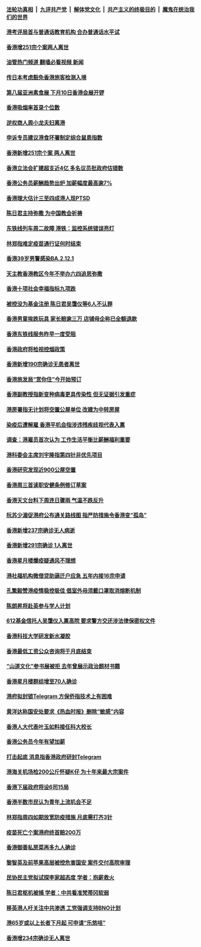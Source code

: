 ####  [法轮功真相](../../../../basic/blob/master/README.md?t=05300131) &nbsp;|&nbsp; [九评共产党](../../../../9ping.md/blob/master/README.md?t=05300131) &nbsp;|&nbsp; [解体党文化](../../../../jtdwh.md/blob/master/README.md?t=05300131)  &nbsp;|&nbsp; [共产主义的终极目的](../../../../gczydzjmd.md/blob/master/README.md?t=05300131) &nbsp;|&nbsp; [魔鬼在统治我们的世界](../../../../mgztzwmdsj.md/blob/master/README.md?t=05300131) 

#### [港考评局首与普通话教育机构 合办普通话水平试](../pages/nsc415/n13746345.md?t=05300131) 

#### [香港增251宗个案两人离世](../pages/nsc415/n13746334.md?t=05300131) 

#### [油管热门频道 翻墙必看视频 新闻](http://45.76.130.85:81/youtube.html?05300131)

#### [传日本考虑豁免香港旅客检测入境](../pages/nsc415/n13746315.md?t=05300131) 

#### [第八届亚洲素食展 下月10日香港会展开锣](../pages/nsc415/n13746296.md?t=05300131) 

#### [香港吸烟率首录个位数](../pages/nsc415/n13746278.md?t=05300131) 

#### [逆权商人周小龙夫妇离港](../pages/nsc415/n13746276.md?t=05300131) 

#### [申诉专员建议港食环署制定综合鼠患指数](../pages/nsc415/n13746257.md?t=05300131) 

#### [香港新增251宗个案 两人离世](../pages/nsc415/n13745414.md?t=05300131) 

#### [香港立法会扩建超支近4亿 多名议员批政府估错数](../pages/nsc415/n13745410.md?t=05300131) 

#### [香港公务员薪酬趋势出炉 加薪幅度最高逾7%](../pages/nsc415/n13745409.md?t=05300131) 

#### [香港理大估计三至四成港人现PTSD](../pages/nsc415/n13745394.md?t=05300131) 

#### [陈日君主持弥撒 为中国教会祈祷](../pages/nsc415/n13745386.md?t=05300131) 

#### [东铁线列车周二故障 港铁：监控系统错误亮灯](../pages/nsc415/n13745373.md?t=05300131) 

#### [林郑指难定疫苗通行证何时结束](../pages/nsc415/n13744589.md?t=05300131) 

#### [香港39岁男警感染BA.2.12.1](../pages/nsc415/n13744583.md?t=05300131) 

#### [天主教香港教区今年不举办六四追思弥撒](../pages/nsc415/n13744578.md?t=05300131) 

#### [香港十项社会幸福指标九项跌](../pages/nsc415/n13744573.md?t=05300131) 

#### [被控没为基金注册 陈日君吴霭仪等6人不认罪](../pages/nsc415/n13744569.md?t=05300131) 

#### [香港男童挨跌玩具 家长赔逾三万 店铺母企称已全额退款](../pages/nsc415/n13744563.md?t=05300131) 

#### [香港东铁线服务昨早一度受阻](../pages/nsc415/n13744560.md?t=05300131) 

#### [香港政府将检视控烟政策](../pages/nsc415/n13744555.md?t=05300131) 

#### [香港新增190宗确诊无患者离世](../pages/nsc415/n13743929.md?t=05300131) 

#### [香港旅发局“赏你住”今开始预订](../pages/nsc415/n13743923.md?t=05300131) 

#### [香港副教授指新变种病毒更具传染性 但无证据引发重症](../pages/nsc415/n13743915.md?t=05300131) 

#### [港房署指无计划将空置公屋单位 改建为中转房屋](../pages/nsc415/n13743904.md?t=05300131) 

#### [染疫后遭解雇 香港平机会指涉违残疾歧视代表入禀](../pages/nsc415/n13743903.md?t=05300131) 

#### [调查：港雇员首次认为 工作生活平衡比薪酬福利重要](../pages/nsc415/n13743890.md?t=05300131) 

#### [港科委会主席刘宇隆指第四针非优先项目](../pages/nsc415/n13743848.md?t=05300131) 

#### [香港研究发现近900公屋空置](../pages/nsc415/n13743142.md?t=05300131) 

#### [香港周三首读职安健条例修订草案](../pages/nsc415/n13743136.md?t=05300131) 

#### [香港天文台料下周连日骤雨 气温不跌反升](../pages/nsc415/n13743130.md?t=05300131) 

#### [阮苏少湄促港府公布通关路线图 指严防措施令香港变“孤岛”](../pages/nsc415/n13743111.md?t=05300131) 

#### [香港新增237宗确诊无人病逝](../pages/nsc415/n13743083.md?t=05300131) 

#### [香港新增291宗确诊 1人离世](../pages/nsc415/n13741142.md?t=05300131) 

#### [香港星月楼爆疫疑通风不理想](../pages/nsc415/n13741137.md?t=05300131) 

#### [港社福机构微借贷助逼迁户应急 五年内接16宗申请](../pages/nsc415/n13741133.md?t=05300131) 

#### [孔繁毅赞港疫情稳控极佳 倡室外毋须戴口罩取消熔断机制](../pages/nsc415/n13741130.md?t=05300131) 

#### [陈朗昇将赴英参与学人计划](../pages/nsc415/n13741128.md?t=05300131) 

#### [612基金信托人吴霭仪入禀高院 要求警方交还涉法律保密权文件](../pages/nsc415/n13741122.md?t=05300131) 

#### [香港科技大学研发新水凝胶](../pages/nsc415/n13741115.md?t=05300131) 

#### [香港最低工资公众咨询将于月底结束](../pages/nsc415/n13740334.md?t=05300131) 

#### [“山道文化”参书展被拒 去年曾展示政治题材书籍](../pages/nsc415/n13740327.md?t=05300131) 

#### [香港星月楼群组增至70人确诊](../pages/nsc415/n13740321.md?t=05300131) 

#### [港府拟封锁Telegram 方保侨指技术上有困难](../pages/nsc415/n13740314.md?t=05300131) 

#### [黄洋达称国安处要求《热血时报》删除“敏感”内容](../pages/nsc415/n13740311.md?t=05300131) 

#### [香港人大代表叶玉如料接任科大校长](../pages/nsc415/n13740306.md?t=05300131) 

#### [香港公务员今年有望加薪](../pages/nsc415/n13740292.md?t=05300131) 

#### [打击起底 消息指香港政府研封Telegram](../pages/nsc415/n13739506.md?t=05300131) 

#### [港海关机场检200公斤怀疑K仔 为十年来最大宗案件](../pages/nsc415/n13739490.md?t=05300131) 

#### [香港下届政府将设6司15局](../pages/nsc415/n13739488.md?t=05300131) 

#### [香港半数市民认为青年上流机会不足](../pages/nsc415/n13739481.md?t=05300131) 

#### [林郑指周四如期放宽防疫措施 月底需打齐3针](../pages/nsc415/n13739477.md?t=05300131) 

#### [疫苗死亡个案港府终首赔200万](../pages/nsc415/n13739473.md?t=05300131) 

#### [香港御善私房菜再多九人确诊](../pages/nsc415/n13739467.md?t=05300131) 

#### [黎智英及前苹果高层被控危害国安 案件交付高院审理](../pages/nsc415/n13739465.md?t=05300131) 

#### [民协民主党拟试探李家超态度 学者：抱薪救火](../pages/nsc415/n13739356.md?t=05300131) 

#### [陈日君枢机被捕 学者：中共看准梵蒂冈软弱](../pages/nsc415/n13739018.md?t=05300131) 

#### [移英港人吁关注中共渗透 工党强调支持BNO计划](../pages/nsc415/n13738999.md?t=05300131) 

#### [港65岁或以上长者下月起 可申请“乐悠咭”](../pages/nsc415/n13738837.md?t=05300131) 

#### [香港增234宗确诊无人离世](../pages/nsc415/n13738829.md?t=05300131) 

<img src='http://gfw-breaker.win/goodnews/indexes/nsc415.md' width='0px' height='0px'/>
